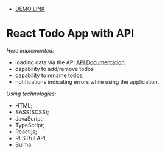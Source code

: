  - [DEMO LINK](https://borys-andrew.github.io/todo-app/)

# React Todo App with API

_Here implemented:_

* loading data via the API [API Documentation](https://borys-andrew.github.io/todo-app/);
* capability to add/remove todos
* capability to rename todos;
* notifications indicating errors while using the application.

_Using technologies:_

* HTML;
* SASS(SCSS);
* JavaScript;
* TypeScript;
* React.js;
* RESTful API;
* Bulma.
